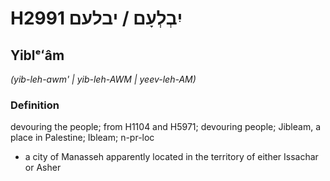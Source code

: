 # H2991 יִבְלְעָם / יבלעם

## Yiblᵉʻâm

_(yib-leh-awm' | yib-leh-AWM | yeev-leh-AM)_

### Definition

devouring the people; from H1104 and H5971; devouring people; Jibleam, a place in Palestine; Ibleam; n-pr-loc

- a city of Manasseh apparently located in the territory of either Issachar or Asher

